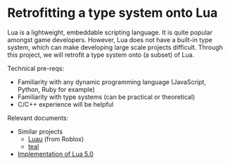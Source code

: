 # Retrofitting a type system onto Lua

Lua is a lightweight, embeddable scripting language. It is quite popular amongst game developers. However, Lua does not have a built-in type system, which can make developing large scale projects difficult. Through this project, we will retrofit a type system onto (a subset) of Lua. 

Technical pre-reqs:

- Familiarity with any dynamic programming language (JavaScript, Python, Ruby for example)
- Familiarity with type systems (can be practical or theoretical)
- C/C++ experience will be helpful

Relevant documents:

- Similar projects
  - [Luau](https://github.com/Roblox/luau) (from Roblox)
  - [teal](https://github.com/teal-language/tl)
- [Implementation of Lua 5.0](https://www.lua.org/doc/jucs05.pdf)
